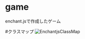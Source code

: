 # game
enchant.jsで作成したゲーム

#クラスマップ
![EnchantjsClassMap](https://user-images.githubusercontent.com/28729222/201504705-39300f0c-24bd-4d26-b9b3-f7eafbba353f.gif)

<!--　記法サンプル　
![エビフライトライアングル](http://i.imgur.com/Jjwsc.jpg "サンプル")
-->
